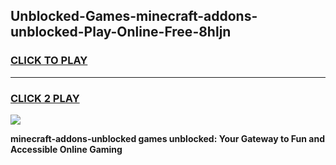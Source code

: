 
## Unblocked-Games-minecraft-addons-unblocked-Play-Online-Free-8hljn
<h3>
<a href="https://premium76.site?title=minecraft-addons-unblocked&ref=26A">CLICK TO PLAY</a></h3>
<hr>

<h3>
<a href="https://premium76.site?title=minecraft-addons-unblocked&ref=26A">CLICK 2 PLAY</a>
  
</h3>

<a href="https://premium76.site?title=minecraft-addons-unblocked&ref=26A"><img src="https://clearcache.store/games.png"></a>


**minecraft-addons-unblocked games unblocked: Your Gateway to Fun and Accessible Online Gaming**
